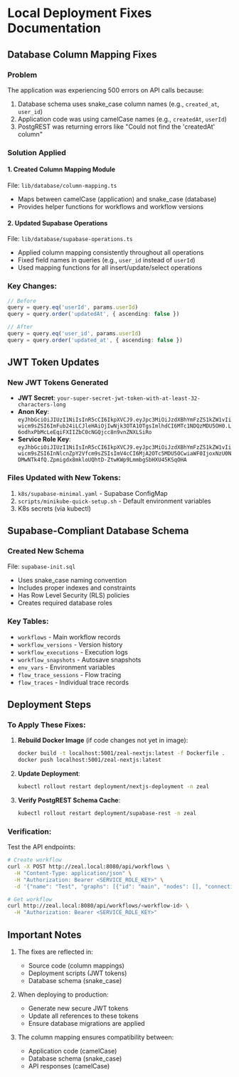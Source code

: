 # Local Deployment Fixes Documentation

## Database Column Mapping Fixes

### Problem
The application was experiencing 500 errors on API calls because:
1. Database schema uses snake_case column names (e.g., `created_at`, `user_id`)
2. Application code was using camelCase names (e.g., `createdAt`, `userId`)
3. PostgREST was returning errors like "Could not find the 'createdAt' column"

### Solution Applied

#### 1. Created Column Mapping Module
File: `lib/database/column-mapping.ts`
- Maps between camelCase (application) and snake_case (database)
- Provides helper functions for workflows and workflow versions

#### 2. Updated Supabase Operations
File: `lib/database/supabase-operations.ts`
- Applied column mapping consistently throughout all operations
- Fixed field names in queries (e.g., `user_id` instead of `userId`)
- Used mapping functions for all insert/update/select operations

### Key Changes:
```typescript
// Before
query = query.eq('userId', params.userId)
query = query.order('updatedAt', { ascending: false })

// After  
query = query.eq('user_id', params.userId)
query = query.order('updated_at', { ascending: false })
```

## JWT Token Updates

### New JWT Tokens Generated
- **JWT Secret**: `your-super-secret-jwt-token-with-at-least-32-characters-long`
- **Anon Key**: `eyJhbGciOiJIUzI1NiIsInR5cCI6IkpXVCJ9.eyJpc3MiOiJzdXBhYmFzZS1kZW1vIiwicm9sZSI6ImFub24iLCJleHAiOjIwNjk3OTA1OTgsImlhdCI6MTc1NDQzMDU5OH0.L6odhxPbMcLeEqiFXIIZbC0cNGQjcc8n9vnZNXLSiRo`
- **Service Role Key**: `eyJhbGciOiJIUzI1NiIsInR5cCI6IkpXVCJ9.eyJpc3MiOiJzdXBhYmFzZS1kZW1vIiwicm9sZSI6InNlcnZpY2Vfcm9sZSIsImV4cCI6MjA2OTc5MDU5OCwiaWF0IjoxNzU0NDMwNTk4fQ.Zpmigdx8mkloUQhtD-ZtwKWp9LmmbgSbHXU45KSqOHA`

### Files Updated with New Tokens:
1. `k8s/supabase-minimal.yaml` - Supabase ConfigMap
2. `scripts/minikube-quick-setup.sh` - Default environment variables
3. K8s secrets (via kubectl)

## Supabase-Compliant Database Schema

### Created New Schema
File: `supabase-init.sql`
- Uses snake_case naming convention
- Includes proper indexes and constraints
- Has Row Level Security (RLS) policies
- Creates required database roles

### Key Tables:
- `workflows` - Main workflow records
- `workflow_versions` - Version history
- `workflow_executions` - Execution logs
- `workflow_snapshots` - Autosave snapshots
- `env_vars` - Environment variables
- `flow_trace_sessions` - Flow tracing
- `flow_traces` - Individual trace records

## Deployment Steps

### To Apply These Fixes:

1. **Rebuild Docker Image** (if code changes not yet in image):
   ```bash
   docker build -t localhost:5001/zeal-nextjs:latest -f Dockerfile .
   docker push localhost:5001/zeal-nextjs:latest
   ```

2. **Update Deployment**:
   ```bash
   kubectl rollout restart deployment/nextjs-deployment -n zeal
   ```

3. **Verify PostgREST Schema Cache**:
   ```bash
   kubectl rollout restart deployment/supabase-rest -n zeal
   ```

### Verification:
Test the API endpoints:
```bash
# Create workflow
curl -X POST http://zeal.local:8080/api/workflows \
  -H "Content-Type: application/json" \
  -H "Authorization: Bearer <SERVICE_ROLE_KEY>" \
  -d '{"name": "Test", "graphs": [{"id": "main", "nodes": [], "connections": []}]}'

# Get workflow
curl http://zeal.local:8080/api/workflows/<workflow-id> \
  -H "Authorization: Bearer <SERVICE_ROLE_KEY>"
```

## Important Notes

1. The fixes are reflected in:
   - Source code (column mappings)
   - Deployment scripts (JWT tokens)
   - Database schema (snake_case)

2. When deploying to production:
   - Generate new secure JWT tokens
   - Update all references to these tokens
   - Ensure database migrations are applied

3. The column mapping ensures compatibility between:
   - Application code (camelCase)
   - Database schema (snake_case)
   - API responses (camelCase)